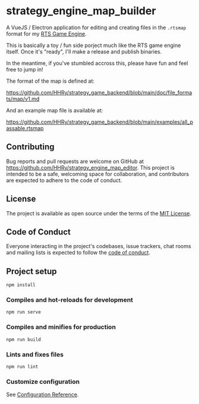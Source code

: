 # strategy_engine_map_builder

A VueJS / Electron application for editing and creating files
in the `.rtsmap` format for my [RTS Game Engine][1].

This is basically a toy / fun side porject much like the RTS
game engine itself. Once it's "ready", I'll make a release and
publish binaries.

In the meantime, if you've stumbled accross this, please have
fun and feel free to jump in!

The format of the map is defined at:

https://github.com/HHRy/strategy_game_backend/blob/main/doc/file_formats/map/v1.md

And an example map file is available at:

https://github.com/HHRy/strategy_game_backend/blob/main/examples/all_passable.rtsmap


## Contributing
Bug reports and pull requests are welcome on GitHub at https://github.com/HHRy/strategy_engine_map_editor. This project is intended to be a safe, welcoming space for collaboration, and contributors are expected to adhere to the code of conduct.

## License
The project is available as open source under the terms of the [MIT License][3].

## Code of Conduct
Everyone interacting in the project's codebases, issue trackers, chat rooms and mailing lists is expected to follow the [code of conduct][2].

## Project setup
```
npm install
```

### Compiles and hot-reloads for development
```
npm run serve
```

### Compiles and minifies for production
```
npm run build
```

### Lints and fixes files
```
npm run lint
```

### Customize configuration
See [Configuration Reference](https://cli.vuejs.org/config/).


[1]: https://github.com/HHRy/strategy_engine_map_editor
[2]: https://github.com/HHRy/strategy_engine_map_editor/blob/main/CODE_OF_CONDUCT.md
[3]: https://github.com/HHRy/strategy_engine_map_editor/blob/main/LICENSE.txt
